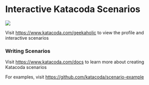 # Interactive Katacoda Scenarios

[![](http://shields.katacoda.com/katacoda/geekaholic/count.svg)](https://www.katacoda.com/geekaholic "Get your profile on Katacoda.com")

Visit https://www.katacoda.com/geekaholic to view the profile and interactive scenarios

### Writing Scenarios
Visit https://www.katacoda.com/docs to learn more about creating Katacoda scenarios

For examples, visit https://github.com/katacoda/scenario-example
